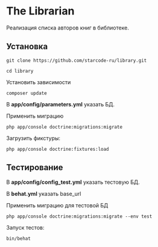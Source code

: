 The Librarian
========================
Реализация списка авторов книг в библиотеке.

## Установка

```
git clone https://github.com/starcode-ru/library.git 
```
```
cd library
```

Установить зависимости
```
composer update
```

В **app/config/parameters.yml** указать БД.


Применить миграцию
```
php app/console doctrine:migrations:migrate
```

Загрузить фикстуры:
```
php app/console doctrine:fixtures:load
```


## Тестирование

В **app/config/config_test.yml** указать тестовую БД.

В **behat.yml** указать base_url


Применить миграцию для тестовой БД
```
php app/console doctrine:migrations:migrate --env test
```

Запуск тестов:

```
bin/behat
```